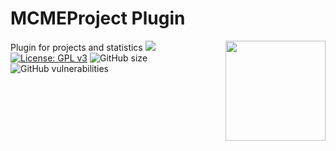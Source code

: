 # MCMEProject Plugin 
Plugin for projects and statistics 
<img src='https://www.mcmiddleearth.com/content/logo/xBaseLogo256.png.pagespeed.ic.BWSUG6qgZ1.png' align="right" height="160" />
![](https://img.shields.io/badge/Minecraft-Middle%20Earth-brightgreen) [![License: GPL v3](https://img.shields.io/badge/License-GPLv3-blue.svg)](https://www.gnu.org/licenses/gpl-3.0)   ![GitHub size](https://img.shields.io/github/repo-size/MCME/MCMEProject)   ![GitHub vulnerabilities](https://img.shields.io/snyk/vulnerabilities/github/MCME/MCMEProject)